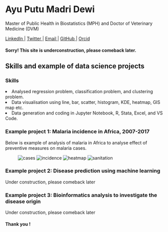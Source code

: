 # Ayu Putu Madri Dewi
<p> Master of Public Health in Biostatistics (MPH) and Doctor of Veterinary Medicine (DVM) </p>
<a href="https://www.linkedin.com/in/ayuputumadridewi/"> LinkedIn </a> |
<a href="https://www.twitter.com/ayupmdewi"> Twitter </a> |
<a href="mailto:ayudew262@gmail.com">Email </a> |
<a href="https://github.com/ayudewi"> GitHub </a> |
<a href="https://orcid.org/0000-0001-7645-6424"> Orcid </a>
<p>
<h4 style="red">Sorry! This site is underconstruction, please comeback later.</h4>

<h2> Skills and example of data science projects </h2>

<h3> Skills </h3>
<li> Analysed regression problem, classification problem, and clustering problem.  </li>
<li> Data visualisation using line, bar, scatter, histogram, KDE, heatmap, GIS map etc. </li>
<li> Data generation and coding in Jupyter Notebook, R, Stata, Excel, and VS Code. </li>


<h3> Example project 1: Malaria incidence in Africa, 2007-2017 </h3>
Below is example of analysis of malaria in Africa to analyse effect of preventive measures on malaria cases. 
<figure>
<img src="Malaria in Africa/MalariaCasesAfrica.png" alt="cases" width>
<img src="Malaria in Africa/MalariaIncidenceAfrica.png" alt="incidence">
<img src="Malaria in Africa/HeatMapMalaria.png" alt="heatmap">
<img src="Malaria in Africa/MalariaSanitationUrban.png" alt="sanitation">
</figure>

<h3> Example project 2: Disease prediction using machine learning </h3>
Under construction, please comeback later

<h3> Example project 3: Bioinformatics analysis to investigate the disease origin </h3>
Under construction, please comeback later

<h4> Thank you ! </h4>
